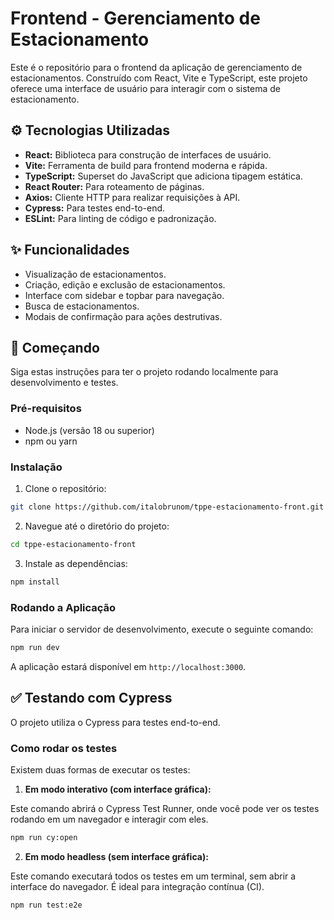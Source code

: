 # Frontend - Gerenciamento de Estacionamento

Este é o repositório para o frontend da aplicação de gerenciamento de estacionamentos. Construído com React, Vite e TypeScript, este projeto oferece uma interface de usuário para interagir com o sistema de estacionamento.

## ⚙️ Tecnologias Utilizadas

- **React:** Biblioteca para construção de interfaces de usuário.
- **Vite:** Ferramenta de build para frontend moderna e rápida.
- **TypeScript:** Superset do JavaScript que adiciona tipagem estática.
- **React Router:** Para roteamento de páginas.
- **Axios:** Cliente HTTP para realizar requisições à API.
- **Cypress:** Para testes end-to-end.
- **ESLint:** Para linting de código e padronização.

## ✨ Funcionalidades

- Visualização de estacionamentos.
- Criação, edição e exclusão de estacionamentos.
- Interface com sidebar e topbar para navegação.
- Busca de estacionamentos.
- Modais de confirmação para ações destrutivas.

## 🚀 Começando

Siga estas instruções para ter o projeto rodando localmente para desenvolvimento e testes.

### Pré-requisitos

- Node.js (versão 18 ou superior)
- npm ou yarn

### Instalação

1. Clone o repositório:

```bash
git clone https://github.com/italobrunom/tppe-estacionamento-front.git
```

2. Navegue até o diretório do projeto:

```bash
cd tppe-estacionamento-front
```

3. Instale as dependências:

```bash
npm install
```

### Rodando a Aplicação

Para iniciar o servidor de desenvolvimento, execute o seguinte comando:

```bash
npm run dev
```

A aplicação estará disponível em `http://localhost:3000`.

## ✅ Testando com Cypress

O projeto utiliza o Cypress para testes end-to-end.

### Como rodar os testes

Existem duas formas de executar os testes:

1. **Em modo interativo (com interface gráfica):**

Este comando abrirá o Cypress Test Runner, onde você pode ver os testes rodando em um navegador e interagir com eles.

```bash
npm run cy:open
```

2. **Em modo headless (sem interface gráfica):**

Este comando executará todos os testes em um terminal, sem abrir a interface do navegador. É ideal para integração contínua (CI).

```bash
npm run test:e2e
```
